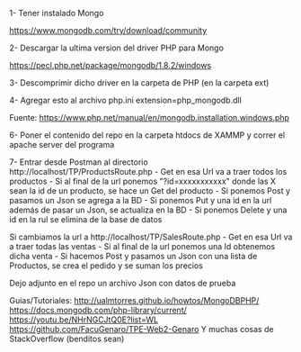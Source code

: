 1- Tener instalado Mongo

https://www.mongodb.com/try/download/community

2- Descargar la ultima version del driver PHP para Mongo

https://pecl.php.net/package/mongodb/1.8.2/windows

3- Descomprimir dicho driver en la carpeta de PHP (en la carpeta ext)

4- Agregar esto al archivo php.ini 
	extension=php_mongodb.dll

Fuente:	https://www.php.net/manual/en/mongodb.installation.windows.php

6- Poner el contenido del repo en la carpeta htdocs de XAMMP y correr el apache server del programa

7- Entrar desde Postman al directorio http://localhost/TP/ProductsRoute.php
	- Get en esa Url va a traer todos los productos
	- Si al final de la url ponemos "?id=xxxxxxxxxxx" donde las X sean la id de un producto, se hace un Get del producto
	- Si ponemos Post y pasamos un Json se agrega a la BD
	- Si ponemos Put y una id en la url además de pasar un Json, se actualiza en la BD 
	- Si ponemos Delete y una id en la rul se elimina de la base de datos

Si cambiamos la url a http://localhost/TP/SalesRoute.php
	- Get en esa Url va a traer todas las ventas
	- Si al final de la url ponemos una Id obtenemos dicha venta
	- Si hacemos Post y pasamos un Json con una lista de Productos, se crea el pedido y se suman los precios

Dejo adjunto en el repo un archivo Json con datos de prueba

Guias/Tutoriales:
http://ualmtorres.github.io/howtos/MongoDBPHP/
https://docs.mongodb.com/php-library/current/
https://youtu.be/NHrNGCJtQ0E?list=WL
https://github.com/FacuGenaro/TPE-Web2-Genaro
Y muchas cosas de StackOverflow (benditos sean)